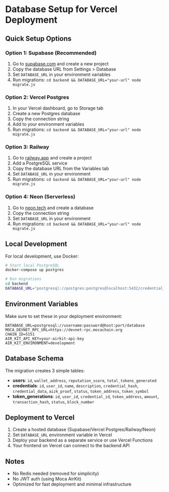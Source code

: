 # Database Setup for Vercel Deployment

## Quick Setup Options

### Option 1: Supabase (Recommended)
1. Go to [supabase.com](https://supabase.com) and create a new project
2. Copy the database URL from Settings > Database
3. Set `DATABASE_URL` in your environment variables
4. Run migrations: `cd backend && DATABASE_URL="your-url" node migrate.js`

### Option 2: Vercel Postgres
1. In your Vercel dashboard, go to Storage tab
2. Create a new Postgres database
3. Copy the connection string
4. Add to your environment variables
5. Run migrations: `cd backend && DATABASE_URL="your-url" node migrate.js`

### Option 3: Railway
1. Go to [railway.app](https://railway.app) and create a project
2. Add a PostgreSQL service
3. Copy the database URL from the Variables tab
4. Set `DATABASE_URL` in your environment
5. Run migrations: `cd backend && DATABASE_URL="your-url" node migrate.js`

### Option 4: Neon (Serverless)
1. Go to [neon.tech](https://neon.tech) and create a database
2. Copy the connection string
3. Set `DATABASE_URL` in your environment
4. Run migrations: `cd backend && DATABASE_URL="your-url" node migrate.js`

## Local Development

For local development, use Docker:

```bash
# Start local PostgreSQL
docker-compose up postgres

# Run migrations
cd backend
DATABASE_URL="postgresql://postgres:postgres@localhost:5432/credential_platform" node migrate.js
```

## Environment Variables

Make sure to set these in your deployment environment:

```env
DATABASE_URL=postgresql://username:password@host:port/database
MOCA_DEVNET_RPC_URL=https://devnet-rpc.mocachain.org
CHAIN_ID=5151
AIR_KIT_API_KEY=your-airkit-api-key
AIR_KIT_ENVIRONMENT=development
```

## Database Schema

The migration creates 3 simple tables:

- **users**: `id`, `wallet_address`, `reputation_score`, `total_tokens_generated`
- **credentials**: `id`, `user_id`, `name`, `description`, `credential_hash`, `credential_data`, `aizk_proof`, `status`, `token_address`, `token_symbol`
- **token_generations**: `id`, `user_id`, `credential_id`, `token_address`, `amount`, `transaction_hash`, `status`, `block_number`

## Deployment to Vercel

1. Create a hosted database (Supabase/Vercel Postgres/Railway/Neon)
2. Set `DATABASE_URL` environment variable in Vercel
3. Deploy your backend as a separate service or use Vercel Functions
4. Your frontend on Vercel can connect to the backend API

## Notes

- No Redis needed (removed for simplicity)
- No JWT auth (using Moca AirKit)
- Optimized for fast deployment and minimal infrastructure